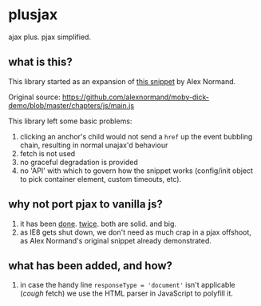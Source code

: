 # plusjax
ajax plus.
pjax simplified.

## what is this?
This library started as an expansion of [this snippet](https://github.com/alexnormand/moby-dick-demo/blob/master/chapters/js/main.js) by Alex Normand.

Original source: https://github.com/alexnormand/moby-dick-demo/blob/master/chapters/js/main.js

This library left some basic problems:

1. clicking an anchor's child would not send a `href` up the event bubbling chain, resulting in normal unajax'd behaviour
2. fetch is not used
3. no graceful degradation is provided
4. no 'API' with which to govern how the snippet works (config/init object to pick container element, custom timeouts, etc).

## why not port pjax to vanilla js?

1. it has been [done](https://github.com/martndemus/pjax). [twice](https://github.com/cantlin/vanilla-pjax). both are solid. and big.
2. as IE8 gets shut down, we don't need as much crap in a pjax offshoot, as Alex Normand's original snippet already demonstrated.


## what has been added, and how?

1. in case the handy line `responseType = 'document'` isn't applicable (*cough* fetch) we use the HTML parser in JavaScript to polyfill it.
